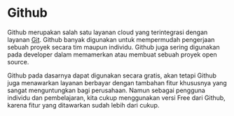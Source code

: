 # Github

Github merupakan salah satu layanan cloud yang terintegrasi dengan layanan [Git](https://git-scm.com). Github banyak digunakan untuk mempermudah pengerjaan sebuah proyek secara tim maupun individu. Github juga sering digunakan pada developer dalam memamerkan atau membuat sebuah proyek open source.

Github pada dasarnya dapat digunakan secara gratis, akan tetapi Github juga menawarkan layanan berbayar dengan tambahan fitur khususnya yang sangat menguntungkan bagi perusahaan. Namun sebagai pengguna individu dan pembelajaran, kita cukup menggunakan versi Free dari Github, karena fitur yang ditawarkan sudah lebih dari cukup.
